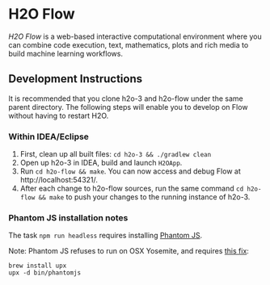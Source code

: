 # H2O Flow

*H2O Flow* is a web-based interactive computational environment where you can combine code execution, text, mathematics, plots and rich media to build machine learning workflows.

## Development Instructions

It is recommended that you clone h2o-3 and h2o-flow under the same parent directory. The following steps will enable you to develop on Flow without having to restart H2O. 
    
### Within IDEA/Eclipse

1. First, clean up all built files:  `cd h2o-3 && ./gradlew clean`
2. Open up h2o-3 in IDEA, build and launch `H2OApp`.
3. Run `cd h2o-flow && make`. You can now access and debug Flow at http://localhost:54321/.
4. After each change to h2o-flow sources, run the same command `cd h2o-flow && make` to push your changes to the running instance of h2o-3.

### Phantom JS installation notes

The task `npm run headless` requires installing [Phantom JS](http://phantomjs.org).

Note:
Phantom JS refuses to run on OSX Yosemite, and requires [this fix](https://github.com/ariya/phantomjs/issues/12900):

    brew install upx
    upx -d bin/phantomjs
